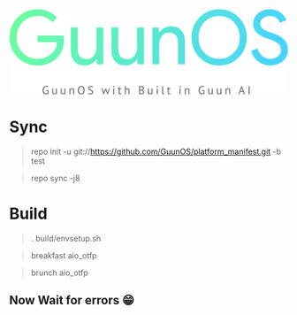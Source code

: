 <center><img src="https://github.com/GuunOS/platform_manifest/raw/test/logo.png"></center>




# Sync
> repo init -u git://https://github.com/GuunOS/platform_manifest.git -b test

> repo sync -j8

# Build
> . build/envsetup.sh

> breakfast aio_otfp

> brunch aio_otfp

## Now Wait for errors 😁
